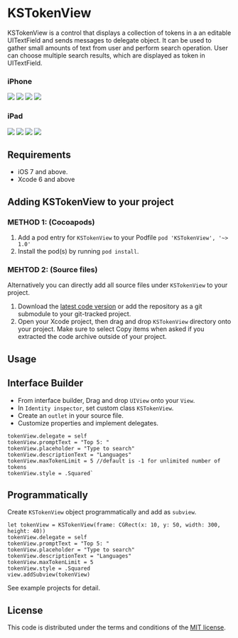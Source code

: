 KSTokenView
===========
KSTokenView is a control that displays a collection of tokens in a an editable UITextField and sends messages to delegate object. It can be used to gather small amounts of text from user and perform search operation. User can choose multiple search results, which are displayed as token in UITextField.

### iPhone
[![](/../screenshots/screenshots/iphone1-thumb.png?raw=true)](/../screenshots/screenshots/iphone1.png?raw=true)
[![](/../screenshots/screenshots/iphone2-thumb.png?raw=true)](/../screenshots/screenshots/iphone2.png?raw=true)
[![](/../screenshots/screenshots/iphone3-thumb.png?raw=true)](/../screenshots/screenshots/iphone3.png?raw=true)
[![](/../screenshots/screenshots/iphone4-thumb.png?raw=true)](/../screenshots/screenshots/iphone4.png?raw=true)

### iPad
[![](/../screenshots/screenshots/ipad1-thumb.png?raw=true)](/../screenshots/screenshots/ipad1.png?raw=true)
[![](/../screenshots/screenshots/ipad2-thumb.png?raw=true)](/../screenshots/screenshots/ipad2.png?raw=true)
[![](/../screenshots/screenshots/ipad3-thumb.png?raw=true)](/../screenshots/screenshots/ipad3.png?raw=true)
[![](/../screenshots/screenshots/ipad4-thumb.png?raw=true)](/../screenshots/screenshots/ipad4.png?raw=true)

## Requirements

- iOS 7 and above.
- Xcode 6 and above


## Adding KSTokenView to your project

### METHOD 1: (Cocoapods)
1. Add a pod entry for `KSTokenView` to your Podfile `pod 'KSTokenView', '~> 1.0'`
2. Install the pod(s) by running `pod install`.

### MEHTOD 2: (Source files)
Alternatively you can directly add all source files under `KSTokenView` to your project.

1. Download the [latest code version](https://github.com/khawars/KSTokenView/archive/master.zip) or add the repository as a git submodule to your git-tracked project.
2. Open your Xcode project, then drag and drop `KSTokenView` directory onto your project. Make sure to select Copy items when asked if you extracted the code archive outside of your project.


## Usage

## Interface Builder
- From interface builder, Drag and drop `UIView` onto your `View`.
- In `Identity inspector`, set custom class `KSTokenView`.
- Create an `outlet` in your source file.
- Customize properties and implement delegates.
```
tokenView.delegate = self
tokenView.promptText = "Top 5: "
tokenView.placeholder = "Type to search"
tokenView.descriptionText = "Languages"
tokenView.maxTokenLimit = 5 //default is -1 for unlimited number of tokens
tokenView.style = .Squared`
```


## Programmatically
Create `KSTokenView` object programmatically and add as `subview`.

```
let tokenView = KSTokenView(frame: CGRect(x: 10, y: 50, width: 300, height: 40))
tokenView.delegate = self
tokenView.promptText = "Top 5: "
tokenView.placeholder = "Type to search"
tokenView.descriptionText = "Languages"
tokenView.maxTokenLimit = 5
tokenView.style = .Squared
view.addSubview(tokenView)
```

See example projects for detail.

## License
This code is distributed under the terms and conditions of the [MIT license](LICENSE). 
